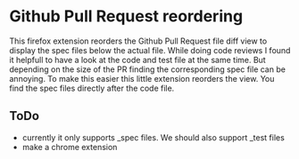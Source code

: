 Github Pull Request reordering
===============

This firefox extension reorders the Github Pull Request file diff view to display the spec files below the actual file. 
While doing code reviews I found it helpfull to have a look at the code and test file at the same time. But depending on the size of the PR finding the corresponding spec file can be annoying. 
To make this easier this little extension reorders the view. You find the spec files directly after the code file. 


ToDo
--------------

* currently it only supports _spec files. We should also support _test files
* make a chrome extension


